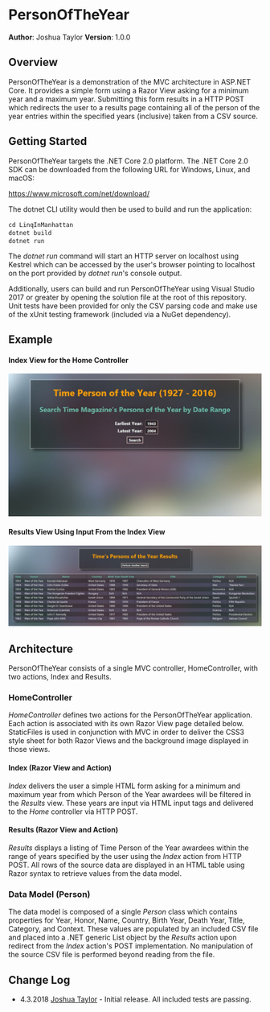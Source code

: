 # PersonOfTheYear

**Author**: Joshua Taylor
**Version**: 1.0.0

## Overview

PersonOfTheYear is a demonstration of the MVC architecture in ASP.NET Core. It
provides a simple form using a Razor View asking for a minimum year and a
maximum year. Submitting this form results in a HTTP POST which redirects the
user to a results page containing all of the person of the year entries within
the specified years (inclusive) taken from a CSV source.

## Getting Started

PersonOfTheYear targets the .NET Core 2.0 platform. The .NET Core 2.0 SDK can
be downloaded from the following URL for Windows, Linux, and macOS:

https://www.microsoft.com/net/download/

The dotnet CLI utility would then be used to build and run the application:

    cd LinqInManhattan
    dotnet build
    dotnet run

The _dotnet run_ command will start an HTTP server on localhost using Kestrel
which can be accessed by the user's browser pointing to localhost on the port
provided by _dotnet run_'s console output.

Additionally, users can build and run PersonOfTheYear using Visual Studio
2017 or greater by opening the solution file at the root of this repository. 
Unit tests have been provided for only the CSV parsing code and make use of
the xUnit testing framework (included via a NuGet dependency).

## Example

#### Index View for the Home Controller ####
![Index View Screenshot](/assets/indexView.JPG)
#### Results View Using Input From the Index View ####
![Non-Empty Query Screenshot](/assets/resultsView.JPG)

## Architecture

PersonOfTheYear consists of a single MVC controller, HomeController, with
two actions, Index and Results. 

### HomeController

_HomeController_ defines two actions for the PersonOfTheYear application. Each 
action is associated with its own Razor View page detailed below. StaticFiles 
is used in conjunction with MVC in order to deliver the CSS3 style sheet for 
both Razor Views and the background image displayed in those views.

#### Index (Razor View and Action) ####

_Index_ delivers the user a simple HTML form asking for a minimum and maximum 
year from which Person of the Year awardees will be filtered in the _Results_ 
view. These years are input via HTML input tags and delivered to the _Home_ 
controller via HTTP POST.

#### Results (Razor View and Action) ####

_Results_ displays a listing of Time Person of the Year awardees within the
range of years specified by the user using the _Index_ action from HTTP POST.
All rows of the source data are displayed in an HTML table using Razor syntax
to retrieve values from the data model.

### Data Model (Person)

The data model is composed of a single _Person_ class which contains properties 
for Year, Honor, Name, Country, Birth Year, Death Year, Title, Category, and 
Context. These values are populated by an included CSV file and placed into a 
.NET generic List object by the _Results_ action upon redirect from the _Index_ 
action's POST implementation. No manipulation of the source CSV file is
performed beyond reading from the file.

## Change Log

* 4.3.2018 [Joshua Taylor](mailto:taylor.joshua88@gmail.com) - Initial
release. All included tests are passing.